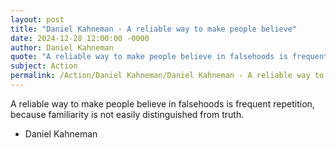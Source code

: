 ```yaml
---
layout: post
title: "Daniel Kahneman - A reliable way to make people believe"
date: 2024-12-28 12:00:00 -0000
author: Daniel Kahneman
quote: "A reliable way to make people believe in falsehoods is frequent repetition, because familiarity is not easily distinguished from truth."
subject: Action
permalink: /Action/Daniel Kahneman/Daniel Kahneman - A reliable way to make people believe
---
```


A reliable way to make people believe in falsehoods is frequent repetition, because familiarity is not easily distinguished from truth.

- Daniel Kahneman
